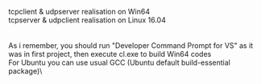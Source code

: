 tcpclient & udpserver realisation on Win64\
tcpserver & udpclient realisation on Linux 16.04\
\
\
As i remember, you should run "Developer Command Prompt for VS" as it was in first project, then execute cl.exe to build Win64 codes\
For Ubuntu you can use usual GCC (Ubuntu default build-essential package)\
